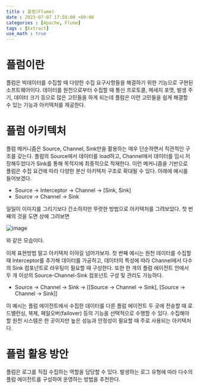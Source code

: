 ```yaml
---
title : 플럼(Flume)
date : 2023-07-07 17:58:00 +09:00
categories : [Apache, Flume]
tags : [Extract]
use_math : true
---
```


# 플럼이란

플럼은 빅데이터를 수집할 때 다양한 수집 요구사항들을 해결하기 위한 기능으로 구현된 소프트웨어이다. 데이터를 원천으로부터 수집할 때 통신 프로토콜, 메세지 포맷, 발생 주기, 데이터 크기 등으로 많은 고민들을 하게 되는데 플럼은 이런 고민들을 쉽게 해결할 수 있는 기능과 아키텍처를 제공한다.

# 플럼 아키텍처

플럼 메커니즘은 Source, Channel, Sink만을 활용하는 매우 단순하면서 직관적인 구조를 갖는다. 플럼의 Source에서 데이터를 load하고, Channel에서 데이터를 임시 저장해두었다가 Sink를 통해 목적지에 최종적으로 적재한다. 이런 메커니즘을 기반으로 플럼은 수집 요건에 따라 다양한 분산 아키텍처 구조로 확대될 수 있다. 아래에 예시를 들어보겠다.

- Source &rarr; Interceptor &rarr; Channel &rarr; [Sink, Sink]
- Source &rarr; Channel &rarr; Sink

일일이 이미지를 그리기보다 간소하지만 뚜렷한 방법으로 아키텍처를 그려보았다. 첫 번째의 것을 도면 상에 그려보면 

![image](https://github.com/jewoodev/jewoodev.github.io/assets/105477856/5febb1f4-9aba-4a35-ba55-b80eef506d96)

와 같은 모습이다.

이제 표현방법 말고 아키텍처 이야길 넘어가보자. 첫 번째 예시는 원천 데이터를 수집할 때 Interceptor를 추가해 데이터를 가공하고, 데이터의 특성에 따라 Channel에서 다수의 Sink 컴포넌트로 라우팅이 필요할 때 구성한다. 또한 한 개의 플럼 에이전트 안에서 두 개 이상의 Source-Channel-Sink 컴포넌트 구성 및 관리도 가능하다.

- Source &rarr; Channel &rarr; Sink &rarr; [[Source &rarr; Channel &rarr; Sink], [Source &rarr; Channel &rarr; Sink]]

이 예시는 플럼 에이전트에서 수집한 데이터를 다른 플럼 에이전트 두 곳에 전송할 때 로드밸런싱, 복제, 페일오버(failover) 등의 기능을 선택적으로 수행할 수 있다. 수집해야 할 원천 시스템은 한 곳이지만 높은 성능과 안정성이 필요할 때 주로 사용되는 아키텍처다.

# 플럼 활용 방안

플럼은 로그를 직접 수집하는 역할을 담당할 수 있다. 발생하는 로그 유형에 따라 다수의 플럼 에이전트를 구성하여 운영하는 방법을 추천한다.

